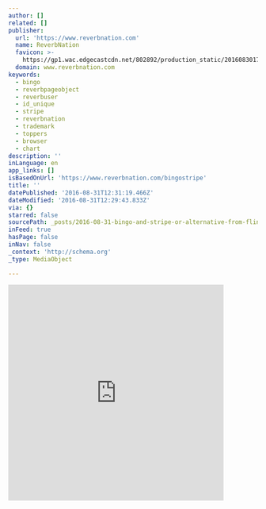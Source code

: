 ```yaml
---
author: []
related: []
publisher:
  url: 'https://www.reverbnation.com'
  name: ReverbNation
  favicon: >-
    https://gp1.wac.edgecastcdn.net/802892/production_static/20160830170657/images/favicon.ico
  domain: www.reverbnation.com
keywords:
  - bingo
  - reverbpageobject
  - reverbuser
  - id_unique
  - stripe
  - reverbnation
  - trademark
  - toppers
  - browser
  - chart
description: ''
inLanguage: en
app_links: []
isBasedOnUrl: 'https://www.reverbnation.com/bingostripe'
title: ''
datePublished: '2016-08-31T12:31:19.466Z'
dateModified: '2016-08-31T12:29:43.833Z'
via: {}
starred: false
sourcePath: _posts/2016-08-31-bingo-and-stripe-or-alternative-from-flint-mi.md
inFeed: true
hasPage: false
inNav: false
_context: 'http://schema.org'
_type: MediaObject

---
```

<iframe src="https://cdn.embedly.com/widgets/media.html?src=https%3A%2F%2Fwww.reverbnation.com%2Fwidget_code%2Fhtml_widget%2Fartist_1383734%3Fwidget_id%3D55%26client_id%3Dt23vwef5f%26pwc%5Bautoplay%5D%3D1%26pwc%5Bincluded_songs%5D%3D1%26context_type%3Dplaylist%26id_unique%3Dartist_1383734&amp;src_secure=1&amp;url=https%3A%2F%2Fwww.reverbnation.com%2Fbingostripe&amp;image=https%3A%2F%2Fgp1.wac.edgecastcdn.net%2F802892%2Fhttp_public_production%2Fartists%2Fimages%2F1383734%2Foriginal%2F1388034131_B__2.jpg%3F1467150499&amp;key=b7d04c9b404c499eba89ee7072e1c4f7&amp;type=text%2Fhtml&amp;schema=reverbnation" width="435" height="435" scrolling="no" frameborder="0" allowfullscreen="" style=""></iframe>